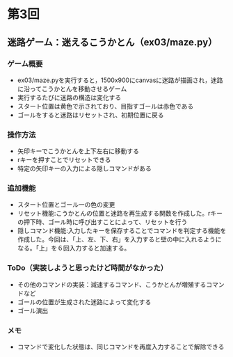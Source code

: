 # 第3回
## 迷路ゲーム：迷えるこうかとん（ex03/maze.py）
### ゲーム概要
- ex03/maze.pyを実行すると，1500x900にcanvasに迷路が描画され，迷路に沿ってこうかとんを移動させるゲーム
- 実行するたびに迷路の構造は変化する
- スタート位置は黄色で示されており、目指すゴールは赤色である
- ゴールをすると迷路はリセットされ、初期位置に戻る
### 操作方法
- 矢印キーでこうかとんを上下左右に移動する
- rキーを押すことでリセットできる
- 特定の矢印キーの入力による隠しコマンドがある
### 追加機能
- スタート位置とゴール一の色の変更
- リセット機能:こうかとんの位置と迷路を再生成する関数を作成した。rキーの押下時、ゴール時に呼び出すことによって、リセットを行う
- 隠しコマンド機能:入力したキーを保存することでコマンドを判定する機能を作成した。今回は、「上、左、下、右」を入力すると壁の中に入れるようになる。「上」を６回入力すると加速する。
### ToDo（実装しようと思ったけど時間がなかった）
- その他のコマンドの実装：減速するコマンド、こうかとんが増殖するコマンドなど
- ゴールの位置が生成された迷路によって変化する
- ゴール演出
### メモ
- コマンドで変化した状態は、同じコマンドを再度入力することで解除できる